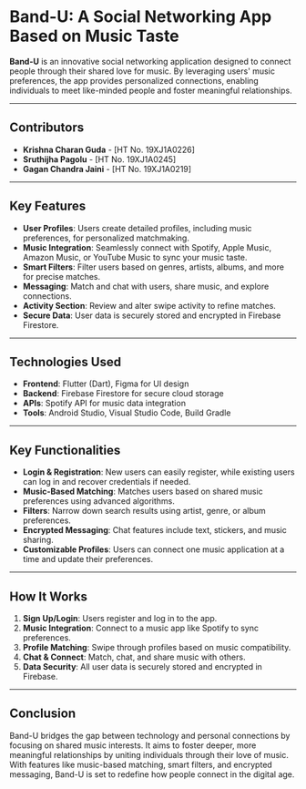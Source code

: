 # Band-U: A Social Networking App Based on Music Taste  

**Band-U** is an innovative social networking application designed to connect people through their shared love for music. By leveraging users' music preferences, the app provides personalized connections, enabling individuals to meet like-minded people and foster meaningful relationships.  

---

## Contributors
- **Krishna Charan Guda** - [HT No. 19XJ1A0226]  
- **Sruthijha Pagolu** - [HT No. 19XJ1A0245]  
- **Gagan Chandra Jaini** - [HT No. 19XJ1A0219]  

---

## Key Features
- **User Profiles**: Users create detailed profiles, including music preferences, for personalized matchmaking.  
- **Music Integration**: Seamlessly connect with Spotify, Apple Music, Amazon Music, or YouTube Music to sync your music taste.  
- **Smart Filters**: Filter users based on genres, artists, albums, and more for precise matches.  
- **Messaging**: Match and chat with users, share music, and explore connections.  
- **Activity Section**: Review and alter swipe activity to refine matches.  
- **Secure Data**: User data is securely stored and encrypted in Firebase Firestore.

---

## Technologies Used
- **Frontend**: Flutter (Dart), Figma for UI design  
- **Backend**: Firebase Firestore for secure cloud storage  
- **APIs**: Spotify API for music data integration  
- **Tools**: Android Studio, Visual Studio Code, Build Gradle  

---

## Key Functionalities
- **Login & Registration**: New users can easily register, while existing users can log in and recover credentials if needed.  
- **Music-Based Matching**: Matches users based on shared music preferences using advanced algorithms.  
- **Filters**: Narrow down search results using artist, genre, or album preferences.  
- **Encrypted Messaging**: Chat features include text, stickers, and music sharing.  
- **Customizable Profiles**: Users can connect one music application at a time and update their preferences.
  
---

## How It Works
1. **Sign Up/Login**: Users register and log in to the app.  
2. **Music Integration**: Connect to a music app like Spotify to sync preferences.  
3. **Profile Matching**: Swipe through profiles based on music compatibility.  
4. **Chat & Connect**: Match, chat, and share music with others.  
5. **Data Security**: All user data is securely stored and encrypted in Firebase.  

---

## Conclusion
Band-U bridges the gap between technology and personal connections by focusing on shared music interests. It aims to foster deeper, more meaningful relationships by uniting individuals through their love of music. With features like music-based matching, smart filters, and encrypted messaging, Band-U is set to redefine how people connect in the digital age.  
